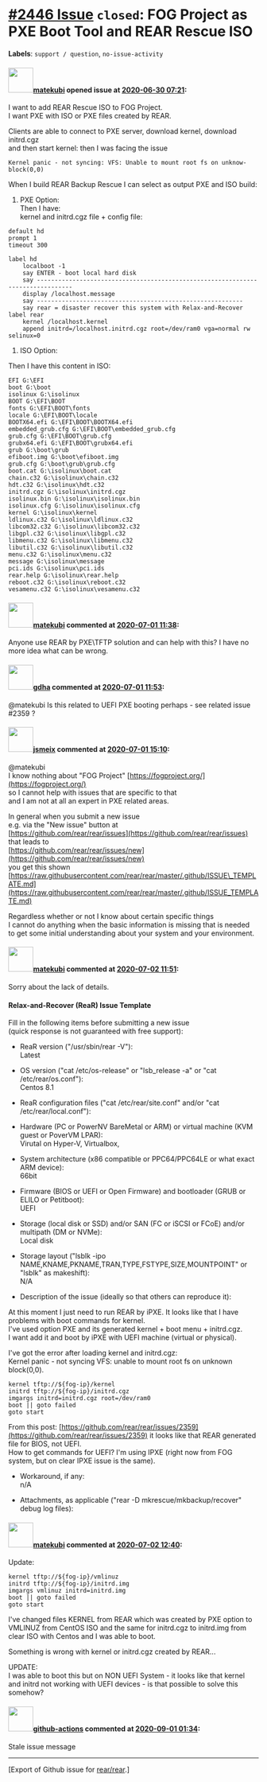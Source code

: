 [\#2446 Issue](https://github.com/rear/rear/issues/2446) `closed`: FOG Project as PXE Boot Tool and REAR Rescue ISO
===================================================================================================================

**Labels**: `support / question`, `no-issue-activity`

#### <img src="https://avatars.githubusercontent.com/u/62672789?v=4" width="50">[matekubi](https://github.com/matekubi) opened issue at [2020-06-30 07:21](https://github.com/rear/rear/issues/2446):

I want to add REAR Rescue ISO to FOG Project.  
I want PXE with ISO or PXE files created by REAR.

Clients are able to connect to PXE server, download kernel, download
initrd.cgz  
and then start kernel: then I was facing the issue

    Kernel panic - not syncing: VFS: Unable to mount root fs on unknow-block(0,0)

When I build REAR Backup Rescue I can select as output PXE and ISO
build:

1.  PXE Option:  
    Then I have:  
    kernel and initrd.cgz file + config file:

<!-- -->

    default hd
    prompt 1
    timeout 300

    label hd
        localboot -1
        say ENTER - boot local hard disk
        say --------------------------------------------------------------------------------
        display /localhost.message
        say ----------------------------------------------------------
        say rear = disaster recover this system with Relax-and-Recover
    label rear
        kernel /localhost.kernel
        append initrd=/localhost.initrd.cgz root=/dev/ram0 vga=normal rw  selinux=0 

1.  ISO Option:

Then I have this content in ISO:

    EFI G:\EFI
    boot G:\boot
    isolinux G:\isolinux
    BOOT G:\EFI\BOOT
    fonts G:\EFI\BOOT\fonts
    locale G:\EFI\BOOT\locale
    BOOTX64.efi G:\EFI\BOOT\BOOTX64.efi
    embedded_grub.cfg G:\EFI\BOOT\embedded_grub.cfg
    grub.cfg G:\EFI\BOOT\grub.cfg
    grubx64.efi G:\EFI\BOOT\grubx64.efi
    grub G:\boot\grub
    efiboot.img G:\boot\efiboot.img
    grub.cfg G:\boot\grub\grub.cfg
    boot.cat G:\isolinux\boot.cat
    chain.c32 G:\isolinux\chain.c32
    hdt.c32 G:\isolinux\hdt.c32
    initrd.cgz G:\isolinux\initrd.cgz
    isolinux.bin G:\isolinux\isolinux.bin
    isolinux.cfg G:\isolinux\isolinux.cfg
    kernel G:\isolinux\kernel
    ldlinux.c32 G:\isolinux\ldlinux.c32
    libcom32.c32 G:\isolinux\libcom32.c32
    libgpl.c32 G:\isolinux\libgpl.c32
    libmenu.c32 G:\isolinux\libmenu.c32
    libutil.c32 G:\isolinux\libutil.c32
    menu.c32 G:\isolinux\menu.c32
    message G:\isolinux\message
    pci.ids G:\isolinux\pci.ids
    rear.help G:\isolinux\rear.help
    reboot.c32 G:\isolinux\reboot.c32
    vesamenu.c32 G:\isolinux\vesamenu.c32

#### <img src="https://avatars.githubusercontent.com/u/62672789?v=4" width="50">[matekubi](https://github.com/matekubi) commented at [2020-07-01 11:38](https://github.com/rear/rear/issues/2446#issuecomment-652367538):

Anyone use REAR by PXE\\TFTP solution and can help with this? I have no
more idea what can be wrong.

#### <img src="https://avatars.githubusercontent.com/u/888633?u=cdaeb31efcc0048d3619651aa18dd4b76e636b21&v=4" width="50">[gdha](https://github.com/gdha) commented at [2020-07-01 11:53](https://github.com/rear/rear/issues/2446#issuecomment-652374044):

@matekubi Is this related to UEFI PXE booting perhaps - see related
issue \#2359 ?

#### <img src="https://avatars.githubusercontent.com/u/1788608?u=925fc54e2ce01551392622446ece427f51e2f0ce&v=4" width="50">[jsmeix](https://github.com/jsmeix) commented at [2020-07-01 15:10](https://github.com/rear/rear/issues/2446#issuecomment-652476860):

@matekubi  
I know nothing about "FOG Project"
[https://fogproject.org/](https://fogproject.org/)  
so I cannot help with issues that are specific to that  
and I am not at all an expert in PXE related areas.

In general when you submit a new issue  
e.g. via the "New issue" button at  
[https://github.com/rear/rear/issues](https://github.com/rear/rear/issues)  
that leads to  
[https://github.com/rear/rear/issues/new](https://github.com/rear/rear/issues/new)  
you get this shown  
[https://raw.githubusercontent.com/rear/rear/master/.github/ISSUE\_TEMPLATE.md](https://raw.githubusercontent.com/rear/rear/master/.github/ISSUE_TEMPLATE.md)

Regardless whether or not I know about certain specific things  
I cannot do anything when the basic information is missing that is
needed  
to get some initial understanding about your system and your
environment.

#### <img src="https://avatars.githubusercontent.com/u/62672789?v=4" width="50">[matekubi](https://github.com/matekubi) commented at [2020-07-02 11:51](https://github.com/rear/rear/issues/2446#issuecomment-652960132):

Sorry about the lack of details.

#### Relax-and-Recover (ReaR) Issue Template

Fill in the following items before submitting a new issue  
(quick response is not guaranteed with free support):

-   ReaR version ("/usr/sbin/rear -V"):  
    Latest

-   OS version ("cat /etc/os-release" or "lsb\_release -a" or "cat
    /etc/rear/os.conf"):  
    Centos 8.1

-   ReaR configuration files ("cat /etc/rear/site.conf" and/or "cat
    /etc/rear/local.conf"):

-   Hardware (PC or PowerNV BareMetal or ARM) or virtual machine (KVM
    guest or PoverVM LPAR):  
    Virutal on Hyper-V, Virtualbox,

-   System architecture (x86 compatible or PPC64/PPC64LE or what exact
    ARM device):  
    66bit

-   Firmware (BIOS or UEFI or Open Firmware) and bootloader (GRUB or
    ELILO or Petitboot):  
    UEFI

-   Storage (local disk or SSD) and/or SAN (FC or iSCSI or FCoE) and/or
    multipath (DM or NVMe):  
    Local disk

-   Storage layout ("lsblk -ipo
    NAME,KNAME,PKNAME,TRAN,TYPE,FSTYPE,SIZE,MOUNTPOINT" or "lsblk" as
    makeshift):  
    N/A

-   Description of the issue (ideally so that others can reproduce it):

At this moment I just need to run REAR by iPXE. It looks like that I
have problems with boot commands for kernel.  
I've used option PXE and its generated kernel + boot menu +
initrd.cgz.  
I want add it and boot by iPXE with UEFI machine (virtual or physical).

I've got the error after loading kernel and initrd.cgz:  
Kernel panic - not syncing VFS: unable to mount root fs on unknown
block(0,0).

    kernel tftp://${fog-ip}/kernel
    initrd tftp://${fog-ip}/initrd.cgz
    imgargs initrd=initrd.cgz root=/dev/ram0
    boot || goto failed
    goto start

From this post:
[https://github.com/rear/rear/issues/2359](https://github.com/rear/rear/issues/2359)
it looks like that REAR generated file for BIOS, not UEFI.  
How to get commands for UEFI? I'm using IPXE (right now from FOG system,
but on clear IPXE issue is the same).

-   Workaround, if any:  
    n/A

-   Attachments, as applicable ("rear -D mkrescue/mkbackup/recover"
    debug log files):

#### <img src="https://avatars.githubusercontent.com/u/62672789?v=4" width="50">[matekubi](https://github.com/matekubi) commented at [2020-07-02 12:40](https://github.com/rear/rear/issues/2446#issuecomment-652982050):

Update:

    kernel tftp://${fog-ip}/vmlinuz
    initrd tftp://${fog-ip}/initrd.img
    imgargs vmlinuz initrd=initrd.img
    boot || goto failed
    goto start

I've changed files KERNEL from REAR which was created by PXE option to
VMLINUZ from CentOS ISO and the same for initrd.cgz to initrd.img from
clear ISO with Centos and I was able to boot.

Something is wrong with kernel or initrd.cgz created by REAR...

UPDATE:  
I was able to boot this but on NON UEFI System - it looks like that
kernel and initrd not working with UEFI devices - is that possible to
solve this somehow?

#### <img src="https://avatars.githubusercontent.com/in/15368?v=4" width="50">[github-actions](https://github.com/apps/github-actions) commented at [2020-09-01 01:34](https://github.com/rear/rear/issues/2446#issuecomment-684138654):

Stale issue message

------------------------------------------------------------------------

\[Export of Github issue for
[rear/rear](https://github.com/rear/rear).\]
